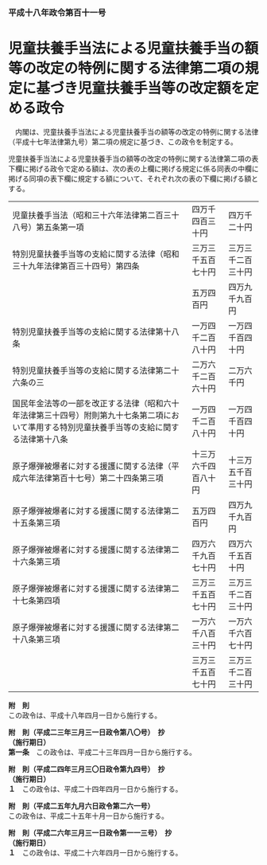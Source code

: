 ### 平成十八年政令第百十一号  
# 児童扶養手当法による児童扶養手当の額等の改定の特例に関する法律第二項の規定に基づき児童扶養手当等の改定額を定める政令  
　内閣は、児童扶養手当法による児童扶養手当の額等の改定の特例に関する法律（平成十七年法律第九号）第二項の規定に基づき、この政令を制定する。  
  
児童扶養手当法による児童扶養手当の額等の改定の特例に関する法律第二項の表下欄に掲げる政令で定める額は、次の表の上欄に掲げる規定に係る同表の中欄に掲げる同項の表下欄に規定する額について、それぞれ次の表の下欄に掲げる額とする。  

||||  
| --- | --- | --- |  
|児童扶養手当法（昭和三十六年法律第二百三十八号）第五条第一項|四万千四百三十円|四万千二十円|  
|特別児童扶養手当等の支給に関する法律（昭和三十九年法律第百三十四号）第四条|三万三千五百七十円|三万三千二百三十円|  
||五万四百円|四万九千九百円|  
|特別児童扶養手当等の支給に関する法律第十八条|一万四千二百八十円|一万四千百四十円|  
|特別児童扶養手当等の支給に関する法律第二十六条の三|二万六千二百六十円|二万六千円|  
|国民年金法等の一部を改正する法律（昭和六十年法律第三十四号）附則第九十七条第二項において準用する特別児童扶養手当等の支給に関する法律第十八条|一万四千二百八十円|一万四千百四十円|  
|原子爆弾被爆者に対する援護に関する法律（平成六年法律第百十七号）第二十四条第三項|十三万六千四百八十円|十三万五千百三十円|  
|原子爆弾被爆者に対する援護に関する法律第二十五条第三項|五万四百円|四万九千九百円|  
|原子爆弾被爆者に対する援護に関する法律第二十六条第三項|四万六千九百七十円|四万六千五百十円|  
|原子爆弾被爆者に対する援護に関する法律第二十七条第四項|三万三千五百七十円|三万三千二百三十円|  
|原子爆弾被爆者に対する援護に関する法律第二十八条第三項|一万六千八百三十円|一万六千六百七十円|  
||三万三千五百七十円|三万三千二百三十円|  
  
  
**附　則**  
この政令は、平成十八年四月一日から施行する。  
  
**附　則（平成二三年三月三一日政令第八〇号）　抄**  
**（施行期日）**  
**第一条**　この政令は、平成二十三年四月一日から施行する。  
  
**附　則（平成二四年三月三〇日政令第九四号）　抄**  
**（施行期日）**  
**１**　この政令は、平成二十四年四月一日から施行する。  
  
**附　則（平成二五年九月六日政令第二六一号）**  
この政令は、平成二十五年十月一日から施行する。  
  
**附　則（平成二六年三月三一日政令第一一三号）　抄**  
**（施行期日）**  
**１**　この政令は、平成二十六年四月一日から施行する。  
  
